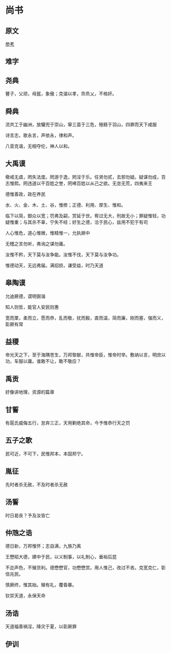 # 尚书

## 原文

[参考](https://ctext.org/shang-shu/zhs)

## 难字


## 尧典

瞽子，父顽，母嚚，象傲；克谐以孝，烝烝乂，不格奸。

## 舜典

流共工于幽洲，放驩兜于崇山，窜三苗于三危，殛鲧于羽山，四罪而天下咸服

诗言志，歌永言，声依永，律和声。

八音克谐，无相夺伦，神人以和。

## 大禹谟

儆戒无虞，罔失法度。罔游于逸，罔淫于乐。任贤勿贰，去邪勿疑。疑谋勿成，百志惟熙。罔违道以干百姓之誉，罔咈百姓以从己之欲。无怠无荒，四夷来王

德惟善政，政在养民

水、火、金、木、土、谷，惟修；正德、利用、厚生、惟和。

临下以简，御众以宽；罚弗及嗣，赏延于世。宥过无大，刑故无小；罪疑惟轻，功疑惟重；与其杀不辜，宁失不经；好生之德，洽于民心，兹用不犯于有司

人心惟危，道心惟微，惟精惟一，允执厥中

无稽之言勿听，弗询之谋勿庸。

汝惟不矜，天下莫与汝争能。汝惟不伐，天下莫与汝争功。

惟德动天，无远弗届。满招损，谦受益，时乃天道

## 皋陶谟

允迪厥德，谟明弼谐

知人则哲，能官人安民则惠

宽而栗，柔而立，愿而恭，乱而敬，扰而毅，直而温，简而廉，刚而塞，强而义，彰厥有常

## 益稷

帝光天之下，至于海隅苍生，万邦黎献，共惟帝臣，惟帝时举。敷纳以言，明庶以功，车服以庸。谁敢不让，敢不敬应？

## 禹贡

好像讲地理，资源的篇章

## 甘誓

有扈氏威侮五行，怠弃三正，天用剿绝其命，今予惟恭行天之罚

## 五子之歌

民可近，不可下，民惟邦本，本固邦宁。

## 胤征

先时者杀无赦，不及时者杀无赦

## 汤誓

时日曷丧？予及汝皆亡

## 仲虺之诰

德日新，万邦惟怀；志自满，九族乃离

王懋昭大德，建中于民，以义制事，以礼制心，垂裕后昆

不迩声色，不殖货利。德懋懋官，功懋懋赏。用人惟己，改过不吝。克宽克仁，彰信兆民。

慎厥终，惟其始。殖有礼，覆昏暴。

钦崇天道，永保天命

## 汤诰

天道福善祸淫，降灾于夏，以彰厥罪

## 伊训


